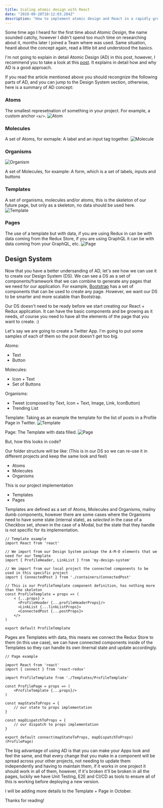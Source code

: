 ```yaml
---
title: Scaling atomic design with React
date: "2019-09-28T10:12:03.284Z"
description: "How to implement atomic design and React in a rapidly growing application"
---
```


Some time ago I heard for the first time about _Atomic Design_, the name sounded catchy, however I didn't spend too much time on researching about it, months later I joined a Team where was used. Same situation, heard about the concept again, read a little bit and understood the basics.

I'm not going to explain in detail Atomic Design (AD) in this post, however, I recommend you to take a look at this [post](http://atomicdesign.bradfrost.com/chapter-2/). It explains in detail how and why AD is a good approach.

If you read the article mentioned above you should recongnize the following parts of AD, and you can jump to the Design System section, otherwise, here is a summary of AD concept:

### Atoms

The smallest represetnation of something in your project. For example, a custom anchor `<a/>`.
![Atom](https://github.com/adancarrasco/my-blog/blob/master/content/assets/atomic-design-react/atom-example.png?raw=true)

### Molecules

A set of Atoms, for exmaple: A label and an input tag together.
![Molecule](https://github.com/adancarrasco/my-blog/blob/master/content/assets/atomic-design-react/molecule-example.png?raw=true)

### Organisms

![Organism](https://github.com/adancarrasco/my-blog/blob/master/content/assets/atomic-design-react/organism-example.png?raw=true)

A set of Molecules, for example: A form, which is a set of labels, inputs and buttons

### Templates

A set of organisms, molecules and/or atoms, this is the skeleton of our future page, but only as a skeleton, no data should be used here.
![Template](https://github.com/adancarrasco/my-blog/blob/master/content/assets/atomic-design-react/template-example.png?raw=true)

### Pages

The use of a template but with data, if you are using Redux in can be with data coming from the Redux Store, if you are using GraphQL it can be with data coming from your GraphQL, etc.
![Page](https://github.com/adancarrasco/my-blog/blob/master/content/assets/atomic-design-react/page-example.png?raw=true)

## Design System

Now that you have a better undersanding of AD, let's see how we can use it to create our Design System (DS). We can see a DS as a set of components/framework that we can combine to generate any pages that we need for our application. For example, [Bootstrap](https://getbootstrap.com/) has a set of components that can be used to create any page. However, we want our DS to be smarter and more scalable than Bootstrap.

Our DS doesn't need to be ready before we start creating our React + Redux application. It can have the basic components and be growing as it needs, of course you need to have all the elements of the page that you want to create. :)

Let's say we are going to create a Twitter App. I'm going to put some samples of each of them so the post doesn't get too big.

Atoms:

- Text
- Button

Molecules:

- Icon + Text
- Set of Buttons

Organisms:

- Tweet (composed by Text, Icon + Text, Image, Link, IconButton)
- Trending List

Template:
Taking as an example the template for the list of posts in a Profile Page in Twitter.
![Template](https://github.com/adancarrasco/my-blog/blob/master/content/assets/atomic-design-react/twitter-template-example.png?raw=true)

Page:
The Template with data filled.
![Page](https://github.com/adancarrasco/my-blog/blob/master/content/assets/atomic-design-react/twitter-page-example.png?raw=true)

But, how this looks in code?

Our folder structure will be like:
(This is in our DS so we can re-use it in different projects and keep the same look and feel)

- Atoms
- Molecules
- Organisms

This is our project implementation

- Templates
- Pages

Templates are defined as a set of Atoms, Molecules and Organisms, mailny dumb components, however there are some cases where the Organisms need to have some state (internal state), as _selected_ in the case of a Checkbox set, _shown_ in the case of a Modal, but the state that they handle is not specific for its implementation.

```JS
// Template example
import React from 'react'

// We import from our Design System package the A-M-O elements that we need for our Template
import { ProfileHeader, LinkList } from 'my-design-system'

// We import from our local project the connected components to be used in this specific project
import { ConnectedPost } from './containers/ConnectedPost'

// This is our ProfileTemplate component definition, has nothing more than the skeleton
const ProfileTemplate = props => (
    < {...props} >
      <ProfileHeader {...profileHeaderProps}/>
      <LinkList {...linkListProps}>
      <ConnectedPost {...postProps}>
    </>
)

export default ProfileTemplate

```

Pages are Templates with data, this means we connect the Redux Store to them (in this use case), we can have connected components inside of the Templates so they can handle its own itnernal state and update accordingly.

```JS
// Page example

import React from 'react'
import { connect } from 'react-redux'

import ProfileTemplate from './Templates/ProfileTemplate'

const ProfilePage = props => (
    <ProfileTemplate {...props}/>
)

const mapStateToProps = {
    // our state to props implementation
}

const mapDispatchToProps = {
    // our dispatch to props implementation
}

export default connect(mapStateToProps, mapDispatchToProps)(ProfilePage)
```

The big advantage of using AD is that you can make your Apps look and feel the same, and that every change that you make in a component will be spread across your other projects, not needing to update them independently and having to maintain them, if it works in one project it should work in all of them, however, if it's broken it'll be broken in all the pages, luckily we have Unit Testing, E2E and CI/CD as tools to ensure all of this is working before deploying a new version.

I will be adding more details to the Template + Page in October.

Thanks for reading!
